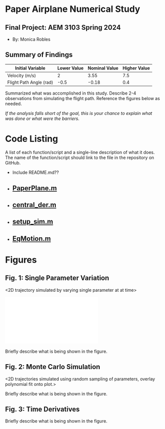 # Paper Airplane Numerical Study
## Final Project: AEM 3103 Spring 2024

  - By: Monica Robles

## Summary of Findings
  <Show the variations studied in a table>

| Initial Variable        | Lower Value | Nominal Value | Higher Value |
|-------------------------|-------------|---------------|--------------|
| Velocity (m/s)          |      2      |      3.55     |     7.5      |
| Flight Path Angle (rad) |    -0.5     |     -0.18     |     0.4      |

  Summarized what was accomplished in this study.  Describe 2-4 observations from simulating the flight path.
  Reference the figures below as needed.

  *If the analysis falls short of the goal, this is your chance to explain what was done or what were the barriers.*
 
# Code Listing
  A list of each function/script and a single-line description of what it does.  The name of the function/script should link to the file in the repository on GitHub.

  - Include README.md??
  - [PaperPlane.m](PaperPlane.m)
    - 
  - [central_der.m](central_der.m)
    - 
  - [setup_sim.m](setup_sim.m)
    - 
  - [EqMotion.m](EqMotion.m)
    - 

# Figures

## Fig. 1: Single Parameter Variation
  <2D trajectory simulated by varying single parameter at at time>

  ![Figure of 2D trajectories simulated by varying initial velocity (subplot 1) and initial flight path angle (subplot 2).](./Figures/Fig_1_single_param_var.pdf)

  <The above plot should also show the nominal trajectory>

  Briefly describe what is being shown in the figure.

## Fig. 2: Monte Carlo Simulation
  <2D trajectories simulated using random sampling of parameters, overlay polynomial fit onto plot.>

  Briefly describe what is being shown in the figure.

## Fig. 3: Time Derivatives
 <Time-derivative of height and range for the fitted trajectory>

  Briefly describe what is being shown in the figure.